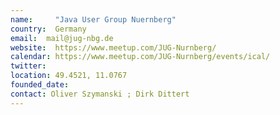 ```yaml
---
name:     "Java User Group Nuernberg"
country:  Germany
email:  mail@jug-nbg.de
website:  https://www.meetup.com/JUG-Nurnberg/
calendar: https://www.meetup.com/JUG-Nurnberg/events/ical/
twitter:  
location: 49.4521, 11.0767
founded_date:
contact: Oliver Szymanski ; Dirk Dittert 
---
```

